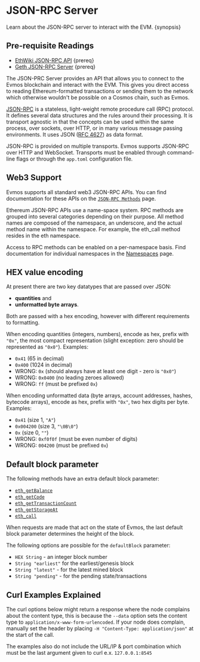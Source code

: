 <!--
order: 1
-->

# JSON-RPC Server

Learn about the JSON-RPC server to interact with the EVM. {synopsis}

## Pre-requisite Readings

- [EthWiki JSON-RPC API](https://eth.wiki/json-rpc/API) {prereq}
- [Geth JSON-RPC Server](https://geth.ethereum.org/docs/rpc/server) {prereq}

The JSON-PRC Server provides an API that allows you to connect to the Evmos
blockchain and interact with the EVM. This gives you direct access to reading
Ethereum-formatted transactions or sending them to the network which otherwise
wouldn't be possible on a Cosmos chain, such as Evmos.

[JSON-RPC](http://www.jsonrpc.org/specification) is a stateless, light-weight
remote procedure call (RPC) protocol. It defines several data structures and the
rules around their processing. It is transport agnostic in that the concepts can
be used within the same process, over sockets, over HTTP, or in many various
message passing environments. It uses JSON
([RFC 4627](https://www.ietf.org/rfc/rfc4627.txt)) as data format.

JSON-RPC is provided on multiple transports. Evmos supports JSON-RPC over HTTP
and WebSocket. Transports must be enabled through command-line flags or through
the `app.toml` configuration file.

## Web3 Support

Evmos supports all standard web3 JSON-RPC APIs. You can find documentation for
these APIs on the [`JSON-RPC Methods`](./endpoints.md) page.

Ethereum JSON-RPC APIs use a name-space system. RPC methods are grouped into
several categories depending on their purpose. All method names are composed of
the namespace, an underscore, and the actual method name within the namespace.
For example, the eth_call method resides in the eth namespace.

Access to RPC methods can be enabled on a per-namespace basis. Find
documentation for individual namespaces in the [Namespaces](./namespaces.md)
page.

## HEX value encoding

At present there are two key datatypes that are passed over JSON:

- **quantities** and
- **unformatted byte arrays**.

Both are passed with a hex encoding, however with different requirements to
formatting.

When encoding quantities (integers, numbers), encode as hex, prefix with `"0x"`,
the most compact representation (slight exception: zero should be represented as
`"0x0"`). Examples:

- `0x41` (65 in decimal)
- `0x400` (1024 in decimal)
- WRONG: `0x` (should always have at least one digit - zero is `"0x0"`)
- WRONG: `0x0400` (no leading zeroes allowed)
- WRONG: `ff` (must be prefixed `0x`)

When encoding unformatted data (byte arrays, account addresses, hashes, bytecode
arrays), encode as hex, prefix with `"0x"`, two hex digits per byte. Examples:

- `0x41` (size 1, `"A"`)
- `0x004200` (size 3, `"\0B\0"`)
- `0x` (size 0, `""`)
- WRONG: `0xf0f0f` (must be even number of digits)
- WRONG: `004200` (must be prefixed `0x`)

## Default block parameter

The following methods have an extra default block parameter:

- [`eth_getBalance`](./endpoints.md#eth-getbalance)
- [`eth_getCode`](./endpoints.md#eth-getcode)
- [`eth_getTransactionCount`](./endpoints.md#eth-gettransactioncount)
- [`eth_getStorageAt`](./endpoints.md#eth-getstorageat)
- [`eth_call`](./endpoints.md#eth-call)

When requests are made that act on the state of Evmos, the last default block
parameter determines the height of the block.

The following options are possible for the `defaultBlock` parameter:

- `HEX String` - an integer block number
- `String "earliest"` for the earliest/genesis block
- `String "latest"` - for the latest mined block
- `String "pending"` - for the pending state/transactions

## Curl Examples Explained

The curl options below might return a response where the node complains about
the content type, this is because the `--data` option sets the content type to
`application/x-www-form-urlencoded`. If your node does complain, manually set
the header by placing `-H "Content-Type: application/json"` at the start of the
call.

The examples also do not include the URL/IP & port combination which must be the
last argument given to curl e.x. `127.0.0.1:8545`
